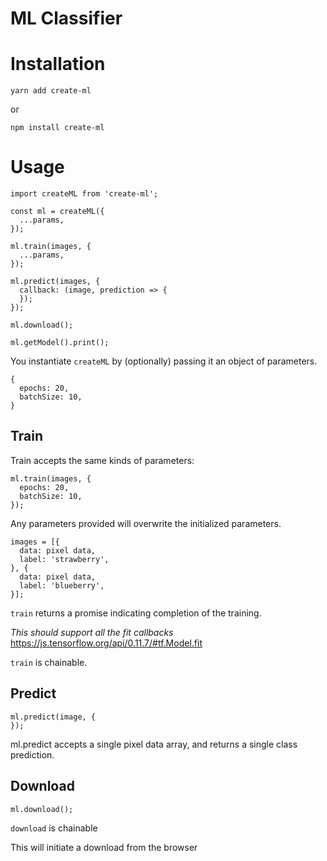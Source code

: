 # ML Classifier

# Installation

```
yarn add create-ml
```

or

```
npm install create-ml
```

# Usage

```
import createML from 'create-ml';

const ml = createML({
  ...params,
});

ml.train(images, {
  ...params,
});

ml.predict(images, {
  callback: (image, prediction => {
  });
});

ml.download();

ml.getModel().print();
```

You instantiate `createML` by (optionally) passing it an object of parameters.

```
{
  epochs: 20,
  batchSize: 10,
}
```

## Train
Train accepts the same kinds of parameters:

```
ml.train(images, {
  epochs: 20,
  batchSize: 10,
});
```

Any parameters provided will overwrite the initialized parameters.

```
images = [{
  data: pixel data,
  label: 'strawberry',
}, {
  data: pixel data,
  label: 'blueberry',
}];
```

`train` returns a promise indicating completion of the training.

*This should support all the fit callbacks*
https://js.tensorflow.org/api/0.11.7/#tf.Model.fit

`train` is chainable.

## Predict

```
ml.predict(image, {
});
```

ml.predict accepts a single pixel data array, and returns a single class prediction.

## Download

```
ml.download();
```

`download` is chainable

This will initiate a download from the browser
